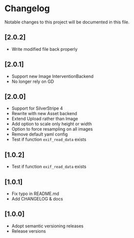 # Changelog

Notable changes to this project will be documented in this file.

## [2.0.2]

- Write modified file back properly

## [2.0.1]

- Support new Image InterventionBackend
- No longer rely on GD

## [2.0.0]

- Support for SilverStripe 4
- Rewrite with new Asset backend
- Extend Upload rather than Image
- Add option to scale only height or width
- Option to force resampling on all images
- Remove default yaml config
- Test if function `exif_read_data` exists

## [1.0.2]

- Test if function `exif_read_data` exists

## [1.0.1]

- Fix typo in README.md
- Add CHANGELOG & docs

## [1.0.0]

- Adopt semantic versioning releases
- Release versions
